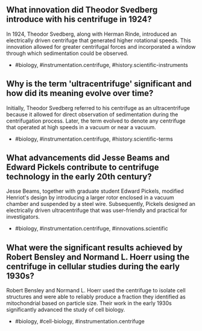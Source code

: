 ## What innovation did Theodor Svedberg introduce with his centrifuge in 1924?

In 1924, Theodor Svedberg, along with Herman Rinde, introduced an electrically driven centrifuge that generated higher rotational speeds. This innovation allowed for greater centrifugal forces and incorporated a window through which sedimentation could be observed.

- #biology, #instrumentation.centrifuge, #history.scientific-instruments

## Why is the term 'ultracentrifuge' significant and how did its meaning evolve over time?

Initially, Theodor Svedberg referred to his centrifuge as an ultracentrifuge because it allowed for direct observation of sedimentation during the centrifugation process. Later, the term evolved to denote any centrifuge that operated at high speeds in a vacuum or near a vacuum.

- #biology, #instrumentation.centrifuge, #history.scientific-terms

## What advancements did Jesse Beams and Edward Pickels contribute to centrifuge technology in the early 20th century?

Jesse Beams, together with graduate student Edward Pickels, modified Henriot's design by introducing a larger rotor enclosed in a vacuum chamber and suspended by a steel wire. Subsequently, Pickels designed an electrically driven ultracentrifuge that was user-friendly and practical for investigators.

- #biology, #instrumentation.centrifuge, #innovations.scientific

## What were the significant results achieved by Robert Bensley and Normand L. Hoerr using the centrifuge in cellular studies during the early 1930s?

Robert Bensley and Normand L. Hoerr used the centrifuge to isolate cell structures and were able to reliably produce a fraction they identified as mitochondrial based on particle size. Their work in the early 1930s significantly advanced the study of cell biology.

- #biology, #cell-biology, #instrumentation.centrifuge